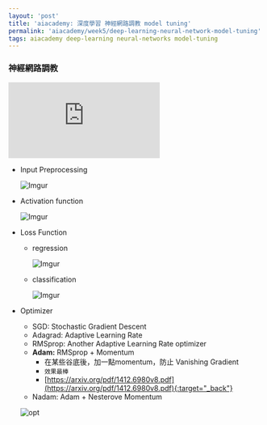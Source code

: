 ```yaml
---
layout: 'post'
title: 'aiacademy: 深度學習 神經網路調教 model tuning'
permalink: 'aiacademy/week5/deep-learning-neural-network-model-tuning'
tags: aiacademy deep-learning neural-networks model-tuning
---
```



### 神經網路調教

<iframe src="https://www.youtube.com/embed/jYuVeRzaM0o" frameborder="0" allow="accelerometer; autoplay; encrypted-media; gyroscope; picture-in-picture" allowfullscreen></iframe>

- Input Preprocessing

   ![Imgur](https://i.imgur.com/XKo8gZ0.gif)

- Activation function

   ![Imgur](https://i.imgur.com/4bmG3cx.gif)

- Loss Function

   - regression

      ![Imgur](https://i.imgur.com/WS6c6KK.gif)

   - classification

      ![Imgur](https://i.imgur.com/kLVGNDz.gif)

- Optimizer

   - SGD: Stochastic Gradient Descent 
   - Adagrad: Adaptive Learning Rate
   - RMSprop: Another Adaptive Learning Rate optimizer
   - __Adam:__ RMSprop + Momentum
      - 在某些谷底後，加一點momentum，防止 Vanishing Gradient
      - `效果最棒`
      - [https://arxiv.org/pdf/1412.6980v8.pdf](https://arxiv.org/pdf/1412.6980v8.pdf){:target="_back"}
   - Nadam: Adam + Nesterove Momentum

   ![opt](https://user-images.githubusercontent.com/11681225/50016682-39742a80-000d-11e9-81da-ab0406610b9c.gif)